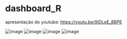 # dashboard_R
apresentação do youtube: https://youtu.be/9iDLeE_8BPE

![image](https://user-images.githubusercontent.com/52206423/232943851-6f443d87-8942-4708-b011-ded6572e48b4.png)
![image](https://user-images.githubusercontent.com/52206423/232943951-f7f1ee2c-cedf-4117-a8e1-b2eb78b1b6c7.png)
![image](https://user-images.githubusercontent.com/52206423/232943994-511781da-336a-4a42-a9d3-91d480e1726d.png)
![image](https://user-images.githubusercontent.com/52206423/232944034-6eccd59f-bfd4-4779-8053-22916c48cebc.png)
